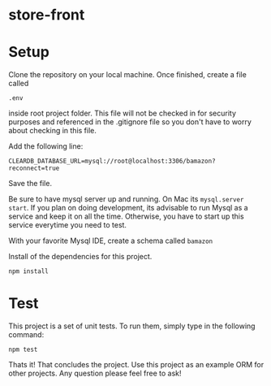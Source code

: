 # store-front

# Setup

Clone the repository on your local machine.  Once finished, create a file called 

`.env` 

inside root project folder.  This file will not be checked in for security purposes and referenced in the .gitignore file so you don't have to worry about checking in this file.  

Add the following line:

`CLEARDB_DATABASE_URL=mysql://root@localhost:3306/bamazon?reconnect=true`

Save the file.

Be sure to have mysql server up and running.  On Mac its `mysql.server start`.  If you plan on doing development, its advisable to run Mysql as a service and keep it on all the time.  Otherwise, you have to start up this service everytime you need to test.

With your favorite Mysql IDE, create a schema called `bamazon` 

Install of the dependencies for this project.

`npm install`

# Test

This project is a set of unit tests.  To run them, simply type in the following command:

`npm test`

Thats it!  That concludes the project.  Use this project as an example ORM for other projects.  Any question please feel free to ask!

